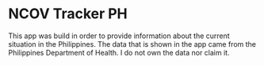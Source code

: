 # NCOV Tracker PH

This app was build in order to provide information about the current situation in the Philippines.
The data that is shown in the app came from the Philippines Department of Health. I do not own the data nor claim it.

